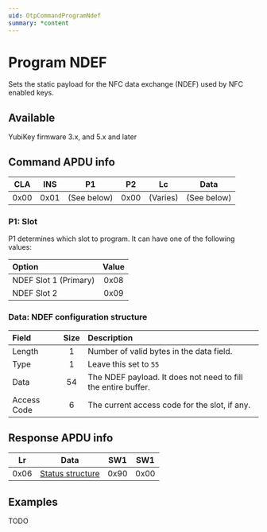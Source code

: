 ```yaml
---
uid: OtpCommandProgramNdef
summary: *content
---
```


<!-- Copyright 2021 Yubico AB

Licensed under the Apache License, Version 2.0 (the "License");
you may not use this file except in compliance with the License.
You may obtain a copy of the License at

    http://www.apache.org/licenses/LICENSE-2.0

Unless required by applicable law or agreed to in writing, software
distributed under the License is distributed on an "AS IS" BASIS,
WITHOUT WARRANTIES OR CONDITIONS OF ANY KIND, either express or implied.
See the License for the specific language governing permissions and
limitations under the License. -->

# Program NDEF

Sets the static payload for the NFC data exchange (NDEF) used by NFC enabled keys.

## Available

YubiKey firmware 3.x, and 5.x and later

## Command APDU info

|  CLA  |  INS  |     P1      |  P2   |    Lc    |    Data     |
| :---: | :---: | :---------: | :---: | :------: | :---------: |
| 0x00  | 0x01  | (See below) | 0x00  | (Varies) | (See below) |

### P1: Slot

P1 determines which slot to program. It can have one of the following values:

| Option                | Value |
| :-------------------- | :---: |
| NDEF Slot 1 (Primary) | 0x08  |
| NDEF Slot 2           | 0x09  |

### Data: NDEF configuration structure

| Field       | Size  | Description                                                   |
| :---------- | :---: | :------------------------------------------------------------ |
| Length      |   1   | Number of valid bytes in the data field.                      |
| Type        |   1   | Leave this set to `55`                                        |
| Data        |  54   | The NDEF payload. It does not need to fill the entire buffer. |
| Access Code |   6   | The current access code for the slot, if any.                 |

## Response APDU info

|  Lr   |                 Data                  |  SW1  |  SW1  |
| :---: | :-----------------------------------: | :---: | :---: |
| 0x06  | [Status structure](xref:OtpCommands#status-structure) | 0x90  | 0x00  |

## Examples

TODO
